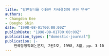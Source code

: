 ```yaml
---
title: "칼만필터를 이용한 자세결정에 관한 연구"
authors:
- Changdon Kee
- Dongho Shin
date: "1998-08-01T00:00:00Z"
publishDate: "1998-08-01T00:00:00Z"
publication_types: ["domestic-journal"]
publication: |-
    한국항행학회논문지, 2권1호, 1998, 8월, pp. 3-10
---
```

